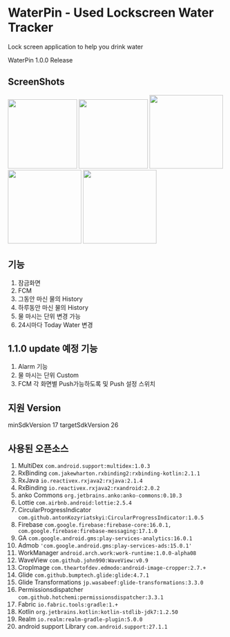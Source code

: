 # WaterPin - Used Lockscreen Water Tracker
Lock screen application to help you drink water

WaterPin 1.0.0 Release

## ScreenShots
<div>
<img src="https://user-images.githubusercontent.com/28719698/46078571-86472280-c1cf-11e8-9833-bcba4bf2d500.jpeg" width="160">
<img src="https://user-images.githubusercontent.com/28719698/46078572-86dfb900-c1cf-11e8-93a2-ca78c685c4d4.jpeg" width="160"> 
<img src="https://user-images.githubusercontent.com/28719698/46078573-86dfb900-c1cf-11e8-97a5-2f3d06e03b08.jpeg" width="170"> 
<img src="https://user-images.githubusercontent.com/28719698/46078576-86dfb900-c1cf-11e8-9acd-a8a1c0140c6b.jpeg" width="170"> 
<img src="https://user-images.githubusercontent.com/28719698/46078577-86dfb900-c1cf-11e8-8598-868b496ddac0.jpeg" width="170">
</div>


## 기능 
1. 잠금화면
2. FCM
3. 그동안 마신 물의 History
4. 하루동안 마신 물의 History
5. 물 마시는 단위 변경 가능
6. 24시마다 Today Water 변경

## 1.1.0 update 예정 기능
1. Alarm 기능
2. 물 마시는 단위 Custom
3. FCM 각 화면별 Push가능하도록 및 Push 설정 스위치

## 지원 Version
minSdkVersion 17
targetSdkVersion 26

## 사용된 오픈소스
1. MultiDex  ``` com.android.support:multidex:1.0.3 ```
2. RxBinding ``` com.jakewharton.rxbinding2:rxbinding-kotlin:2.1.1 ```
3. RxJava ``` io.reactivex.rxjava2:rxjava:2.1.4 ```
4. RxBinding ``` io.reactivex.rxjava2:rxandroid:2.0.2 ```
5. anko Commons ``` org.jetbrains.anko:anko-commons:0.10.3 ```
6. Lottie ``` com.airbnb.android:lottie:2.5.4 ```
7. CircularProgressIndicator ``` com.github.antonKozyriatskyi:CircularProgressIndicator:1.0.5 ```
8. Firebase ``` com.google.firebase:firebase-core:16.0.1, com.google.firebase:firebase-messaging:17.1.0 ```
9. GA ``` com.google.android.gms:play-services-analytics:16.0.1 ```
10. Admob ``` 'com.google.android.gms:play-services-ads:15.0.1' ```
11. WorkManager  ``` android.arch.work:work-runtime:1.0.0-alpha08 ```
12. WaveView ``` com.github.john990:WaveView:v0.9 ```
13. CropImage ``` com.theartofdev.edmodo:android-image-cropper:2.7.+ ```
14. Glide ``` com.github.bumptech.glide:glide:4.7.1 ```
15. Glide Transformations ``` jp.wasabeef:glide-transformations:3.3.0 ```
16. Permissionsdispatcher ``` com.github.hotchemi:permissionsdispatcher:3.3.1 ```
17. Fabric ``` io.fabric.tools:gradle:1.+ ```
18. Kotlin ``` org.jetbrains.kotlin:kotlin-stdlib-jdk7:1.2.50 ```
19. Realm ``` io.realm:realm-gradle-plugin:5.0.0 ```
20. android support Library ``` com.android.support:27.1.1 ```
